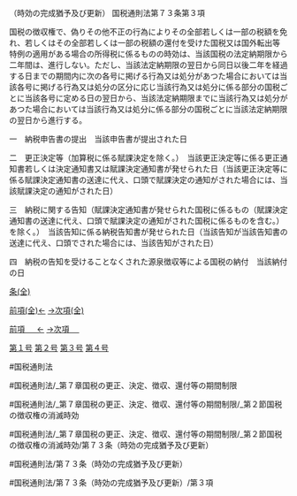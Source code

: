 （時効の完成猶予及び更新）
国税通則法第７３条第３項

国税の徴収権で、偽りその他不正の行為によりその全部若しくは一部の税額を免れ、若しくはその全部若しくは一部の税額の還付を受けた国税又は国外転出等特例の適用がある場合の所得税に係るものの時効は、当該国税の法定納期限から二年間は、進行しない。ただし、当該法定納期限の翌日から同日以後二年を経過する日までの期間内に次の各号に掲げる行為又は処分があつた場合においては当該各号に掲げる行為又は処分の区分に応じ当該行為又は処分に係る部分の国税ごとに当該各号に定める日の翌日から、当該法定納期限までに当該行為又は処分があつた場合においては当該行為又は処分に係る部分の国税ごとに当該法定納期限の翌日から進行する。

一　納税申告書の提出　当該申告書が提出された日

二　更正決定等（加算税に係る賦課決定を除く。）　当該更正決定等に係る更正通知書若しくは決定通知書又は賦課決定通知書が発せられた日（当該更正決定等に係る賦課決定通知書の送達に代え、口頭で賦課決定の通知がされた場合には、当該賦課決定の通知がされた日）

三　納税に関する告知（賦課決定通知書が発せられた国税に係るもの（賦課決定通知書の送達に代え、口頭で賦課決定の通知がされた国税に係るものを含む。）を除く。）　当該告知に係る納税告知書が発せられた日（当該告知が当該告知書の送達に代え、口頭でされた場合には、当該告知がされた日）

四　納税の告知を受けることなくされた源泉徴収等による国税の納付　当該納付の日

[条(全)](国税通則法＿＿＿＿＿第７３条_.md)

[前項(全)←](国税通則法＿＿＿＿＿第７３条第２項_.md)    [→次項(全)](国税通則法＿＿＿＿＿第７３条第４項_.md)

[前項 　 ←](国税通則法＿＿＿＿＿第７３条第２項.md)    [→次項 　 ](国税通則法＿＿＿＿＿第７３条第４項.md)

[第１号](国税通則法＿＿＿＿＿第７３条第３項第１号.md)  [第２号](国税通則法＿＿＿＿＿第７３条第３項第２号.md)  [第３号](国税通則法＿＿＿＿＿第７３条第３項第３号.md)  [第４号](国税通則法＿＿＿＿＿第７３条第３項第４号.md)  

#国税通則法

#国税通則法/_第７章国税の更正、決定、徴収、還付等の期間制限

#国税通則法/_第７章国税の更正、決定、徴収、還付等の期間制限/_第２節国税の徴収権の消滅時効

#国税通則法/_第７章国税の更正、決定、徴収、還付等の期間制限/_第２節国税の徴収権の消滅時効/第７３条（時効の完成猶予及び更新）

#国税通則法/第７３条（時効の完成猶予及び更新）

#国税通則法/第７３条（時効の完成猶予及び更新）/第３項

